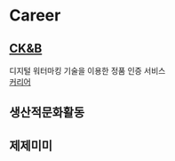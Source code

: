 # Career

## [CK&B](http://hiddentag.com/index.jsp)
디지털 워터마킹 기술을 이용한 정품 인증 서비스 
<br/>[커리어](https://blog.naver.com/ndb796)

## 생산적문화활동

## 제제미미
